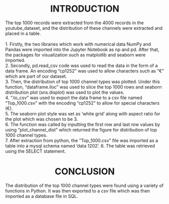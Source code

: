  <h1 align="center">INTRODUCTION</h1>
The top 1000 records were extracted from the 4000 records in the youtube_dataset, and the distribution of these channels were extracted and placed in a table.<br><br>
1.	Firstly, the two libraries which work with numerical data NumPy and Pandas were imported into the Jupyter Notebook as np and pd. After that, the packages for visualization such as matplotlib and seaborn were imported.<br>
2.	Secondly, pd.read_csv code was used to read the data in the form of a data frame. An encoding “cp1252” was used to allow characters such as “€” which are part of our dataset.<br>
3.	Then, the distribution of top 1000 channel types was plotted. Under this function, “dataframe.iloc” was used to slice the top 1000 rows and seaborn distribution plot (sns.displot) was used to plot the values.<br>
4.	“.to_csv” was used to export the data frame to a csv file named “Top_1000.csv” with the encoding “cp1252” to allow for special characters (€).<br>
5.	The seaborn plot style was set as ‘white grid’ along with aspect ratio for the plot which was chosen to be 3.<br>
6.	The function was called by inputting the first row and last row values by using “plot_channel_dist” which returned the figure for distribution of top 1000 channel types.<br>
7.	After extraction from python, the “Top_1000.csv” file was imported as a table into a mysql schema named ‘data 1202’. 6. The table was retrieved using the SELECT statement. <br>


<h1 align="center">CONCLUSION</h1>
The distribution of the top 1000 channel types were found using a variety of functions in Python. It was then exported to a csv file which was then imported as a database file in SQL.<br>


